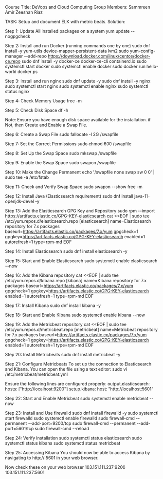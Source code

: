 Course Title: DeVops and Cloud Computing
Group Members: Sammreen Amir    Zeeshan Riaz

TASK: Setup and document ELK with metric beats.
Solution:

Step 1: Update All installed packages on a system 
yum update --nogpgcheck

Step 2: Install and run Docker (running commands one by one)
sudo dnf install -y yum-utils device-mapper-persistent-data lvm2
sudo yum-config-manager --add-repo https://download.docker.com/linux/centos/docker-ce.repo
sudo dnf install -y docker-ce docker-ce-cli containerd.io
sudo systemctl start docker
sudo systemctl enable docker
sudo docker run hello-world
docker ps


Step 3: Install and run nginx
sudo dnf update -y
sudo dnf install -y nginx
sudo systemctl start nginx
sudo systemctl enable nginx
sudo systemctl status nginx

Step 4: Check Memory Usage
free -m

Step 5: Check Disk Space
df -h

Note: Ensure you have enough disk space available for the installation.
if Not, then Create and Enable a Swap File.

Step 6: Create a Swap File
sudo fallocate -l 2G /swapfile

Step 7: Set the Correct Permissions
sudo chmod 600 /swapfile

Step 8: Set Up the Swap Space
sudo mkswap /swapfile


Step 9: Enable the Swap Space
sudo swapon /swapfile

Step 10: Make the Change Permanent
echo '/swapfile none swap sw 0 0' | sudo tee -a /etc/fstab

Step 11: Check and Verify Swap Space
sudo swapon --show
free -m

Step 12: Install Java (Elasticsearch requirement)
sudo dnf install java-11-openjdk-devel -y

Step 13: Add the Elasticsearch GPG Key and Repository
sudo rpm --import https://artifacts.elastic.co/GPG-KEY-elasticsearch
cat <<EOF | sudo tee /etc/yum.repos.d/elasticsearch.repo
[elasticsearch]
name=Elasticsearch repository for 7.x packages
baseurl=https://artifacts.elastic.co/packages/7.x/yum
gpgcheck=1
gpgkey=https://artifacts.elastic.co/GPG-KEY-elasticsearch
enabled=1
autorefresh=1
type=rpm-md
EOF


Step 14: Install Elasticsearch
sudo dnf install elasticsearch -y

Step 15: Start and Enable Elasticsearch
sudo systemctl enable elasticsearch --now


Step 16: Add the Kibana repository
cat <<EOF | sudo tee /etc/yum.repos.d/kibana.repo
[kibana]
name=Kibana repository for 7.x packages
baseurl=https://artifacts.elastic.co/packages/7.x/yum
gpgcheck=1
gpgkey=https://artifacts.elastic.co/GPG-KEY-elasticsearch
enabled=1
autorefresh=1
type=rpm-md
EOF

Step 17: Install Kibana
sudo dnf install kibana -y

Step 18: Start and Enable Kibana
sudo systemctl enable kibana --now

Step 19: Add the Metricbeat repository
cat <<EOF | sudo tee /etc/yum.repos.d/metricbeat.repo
[metricbeat]
name=Metricbeat repository for 7.x packages
baseurl=https://artifacts.elastic.co/packages/7.x/yum
gpgcheck=1
gpgkey=https://artifacts.elastic.co/GPG-KEY-elasticsearch
enabled=1
autorefresh=1
type=rpm-md
EOF


Step 20: Install Metricbeats
sudo dnf install metricbeat -y


Step 21: Configure Metricbeats
To set up the connection to Elasticsearch and Kibana. You can open the file using a text editor:
sudo vi /etc/metricbeat/metricbeat.yml

Ensure the following lines are configured properly:
output.elasticsearch:
  hosts: ["http://localhost:9200"]
setup.kibana:
  host: "http://localhost:5601"

Step 22: Start and Enable Metricbeat
sudo systemctl enable metricbeat --now

Step 23: Install and Use firewalld
sudo dnf install firewalld -y
sudo systemctl start firewalld
sudo systemctl enable firewalld
sudo firewall-cmd --permanent --add-port=9200/tcp
sudo firewall-cmd --permanent --add-port=5601/tcp
sudo firewall-cmd --reload


Step 24: Verify Installation
sudo systemctl status elasticsearch
sudo systemctl status kibana
sudo systemctl status metricbeat


Step 25: Accessing Kibana
You should now be able to access Kibana by navigating to http://<your-ip>:5601 in your web browser.

 Now check these on your web browser
103.151.111.237:9200
103.151.111.237:5601
